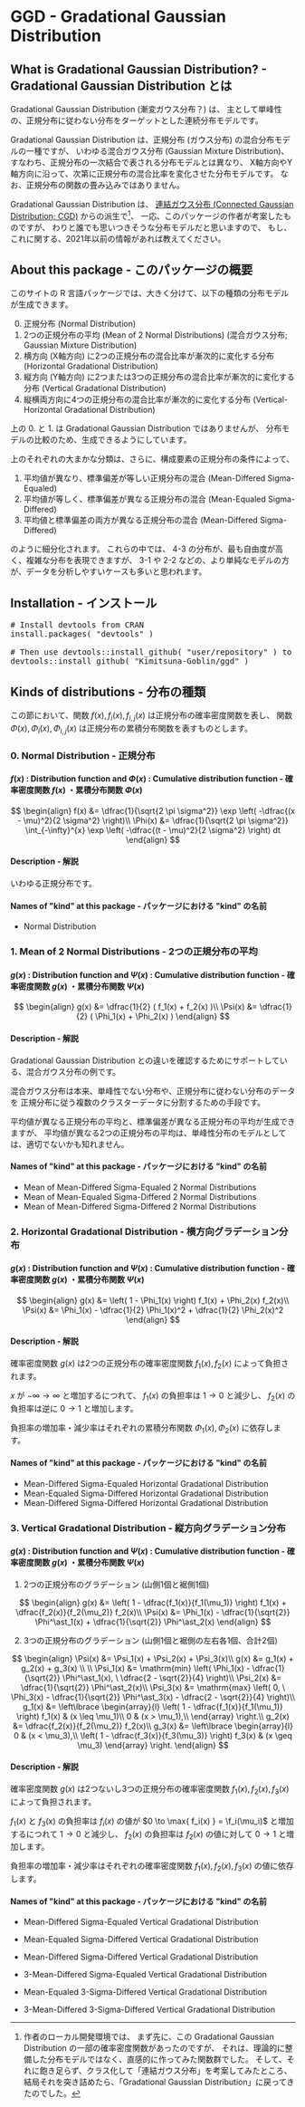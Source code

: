 # GGD -  Gradational Gaussian Distribution

## What is Gradational Gaussian Distribution? - Gradational Gaussian Distribution とは

Gradational Gaussian Distribution (漸変ガウス分布？) は、
主として単峰性の、正規分布に従わない分布をターゲットとした連続分布モデルです。

Gradational Gaussian Distribution は、正規分布 (ガウス分布) の混合分布モデルの一種ですが、
いわゆる混合ガウス分布 (Gaussian Mixture Distribution)、すなわち、正規分布の一次結合で表される分布モデルとは異なり、
X軸方向やY軸方向に沿って、次第に正規分布の混合比率を変化させた分布モデルです。
なお、正規分布の関数の畳み込みではありません。

Gradational Gaussian Distribution は、
[連結ガウス分布 (Connected Gaussian Distribution; CGD)](https://github.com/Kimitsuna-Goblin/cgd) からの派生で[^1]、
一応、このパッケージの作者が考案したものですが、
わりと誰でも思いつきそうな分布モデルだと思いますので、
もし、これに関する、2021年以前の情報があれば教えてください。

## About this package - このパッケージの概要

このサイトの R 言語パッケージでは、大きく分けて、以下の種類の分布モデルが生成できます。

0. 正規分布 (Normal Distribution)
1. 2つの正規分布の平均 (Mean of 2 Normal Distributions) (混合ガウス分布; Gaussian Mixture Distribution)
2. 横方向 (X軸方向) に2つの正規分布の混合比率が漸次的に変化する分布 (Horizontal Gradational Distribution)
3. 縦方向 (Y軸方向) に2つまたは3つの正規分布の混合比率が漸次的に変化する分布 (Vertical Gradational Distribution)
4. 縦横両方向に4つの正規分布の混合比率が漸次的に変化する分布 (Vertical-Horizontal Gradational Distribution)

上の 0. と 1. は Gradational Gaussian Distribution ではありませんが、
分布モデルの比較のため、生成できるようにしています。

上のそれぞれの大まかな分類は、さらに、構成要素の正規分布の条件によって、

1. 平均値が異なり、標準偏差が等しい正規分布の混合 (Mean-Differed Sigma-Equaled)
2. 平均値が等しく、標準偏差が異なる正規分布の混合 (Mean-Equaled Sigma-Differed)
3. 平均値と標準偏差の両方が異なる正規分布の混合 (Mean-Differed Sigma-Differed)

のように細分化されます。
これらの中では、 4-3 の分布が、最も自由度が高く、複雑な分布を表現できますが、
3-1 や 2-2 などの、より単純なモデルの方が、データを分析しやすいケースも多いと思われます。

[^1]: 作者のローカル開発環境では、
まず先に、この Gradational Gaussian Distribution の一部の確率密度関数があったのですが、
それは、理論的に整備した分布モデルではなく、直感的に作ってみた関数群でした。
そして、それに飽き足らず、クラス化して「連結ガウス分布」を考案してみたところ、
結局それを突き詰めたら、「Gradational Gaussian Distribution」に戻ってきたのでした。

## Installation - インストール

<pre>
# Install devtools from CRAN
install.packages( "devtools" )

# Then use devtools::install_github( "user/repository" ) to install cgd package from GitHub
devtools::install_github( "Kimitsuna-Goblin/ggd" )
</pre>

## Kinds of distributions - 分布の種類

この節において、関数 $f(x), f_i(x), f_{i,j}(x)$ は正規分布の確率密度関数を表し、
関数 $\Phi(x), \Phi_i(x), \Phi_{i,j}(x)$ は正規分布の累積分布関数を表すものとします。

### 0. Normal Distribution - 正規分布

#### $f(x)$ : Distribution function and $\Phi(x)$ : Cumulative distribution function - 確率密度関数 $f(x)$ ・累積分布関数 $\Phi(x)$

$$
\begin{align}
f(x) &= \dfrac{1}{\sqrt{2 \pi \sigma^2}} \exp \left( -\dfrac{(x - \mu)^2}{2 \sigma^2} \right)\\
\Phi(x) &= \dfrac{1}{\sqrt{2 \pi \sigma^2}} \int_{-\infty}^{x} \exp \left( -\dfrac{(t - \mu)^2}{2 \sigma^2} \right) dt
\end{align}
$$

#### Description - 解説

いわゆる正規分布です。

#### Names of "kind" at this package - パッケージにおける "kind" の名前

+ Normal Distribution


### 1. Mean of 2 Normal Distributions - 2つの正規分布の平均

#### $g(x)$ : Distribution function and $\Psi(x)$ : Cumulative distribution function - 確率密度関数 $g(x)$ ・累積分布関数 $\Psi(x)$

$$
\begin{align}
g(x) &= \dfrac{1}{2} ( f_1(x) + f_2(x) )\\
\Psi(x) &= \dfrac{1}{2} ( \Phi_1(x) + \Phi_2(x) )
\end{align}
$$

#### Description - 解説

Gradational Gaussian Distribution との違いを確認するためにサポートしている、混合ガウス分布の例です。

混合ガウス分布は本来、単峰性でない分布や、正規分布に従わない分布のデータを
正規分布に従う複数のクラスターデータに分割するための手段です。

平均値が異なる正規分布の平均と、標準偏差が異なる正規分布の平均が生成できますが、
平均値が異なる2つの正規分布の平均は、単峰性分布のモデルとしては、適切でないかも知れません。

#### Names of "kind" at this package - パッケージにおける "kind" の名前

+ Mean of Mean-Differed Sigma-Equaled 2 Normal Distributions
+ Mean of Mean-Equaled Sigma-Differed 2 Normal Distributions
+ Mean of Mean-Differed Sigma-Differed 2 Normal Distributions


### 2. Horizontal Gradational Distribution - 横方向グラデーション分布

#### $g(x)$ : Distribution function and $\Psi(x)$ : Cumulative distribution function - 確率密度関数 $g(x)$ ・累積分布関数 $\Psi(x)$

$$
\begin{align}
g(x) &= \left( 1 - \Phi_1(x) \right) f_1(x) + \Phi_2(x) f_2(x)\\
\Psi(x) &= \Phi_1(x) - \dfrac{1}{2} \Phi_1(x)^2 + \dfrac{1}{2} \Phi_2(x)^2
\end{align}
$$

#### Description - 解説

確率密度関数 $g(x)$ は2つの正規分布の確率密度関数 $f_1(x), f_2(x)$ によって負担されます。

$x$ が $-\infty \to \infty$ と増加するにつれて、 $f_1(x)$ の負担率は $1 \to 0$ と減少し、
$f_2(x)$ の負担率は逆に $0 \to 1$ と増加します。

負担率の増加率・減少率はそれぞれの累積分布関数 $\Phi_1(x), \Phi_2(x)$ に依存します。

#### Names of "kind" at this package - パッケージにおける "kind" の名前

+ Mean-Differed Sigma-Equaled Horizontal Gradational Distribution
+ Mean-Equaled Sigma-Differed Horizontal Gradational Distribution
+ Mean-Differed Sigma-Differed Horizontal Gradational Distribution


### 3. Vertical Gradational Distribution - 縦方向グラデーション分布

#### $g(x)$ : Distribution function and $\Psi(x)$ : Cumulative distribution function - 確率密度関数 $g(x)$ ・累積分布関数 $\Psi(x)$

1. 2つの正規分布のグラデーション (山側1個と裾側1個)

$$
\begin{align}
g(x) &= \left( 1 - \dfrac{f_1(x)}{f_1(\mu_1)} \right) f_1(x) + \dfrac{f_2(x)}{f_2(\mu_2)} f_2(x)\\
\Psi(x) &= \Phi_1(x) - \dfrac{1}{\sqrt{2}} \Phi^\ast_1(x) + \dfrac{1}{\sqrt{2}} \Phi^\ast_2(x)
\end{align}
$$

2. 3つの正規分布のグラデーション (山側1個と裾側の左右各1個、合計2個)

$$
\begin{align}
\Psi(x) &= \Psi_1(x) + \Psi_2(x) + \Psi_3(x)\\
g(x) &= g_1(x) + g_2(x) + g_3(x) \\
\\
\Psi_1(x) &= \mathrm{min} \left( \Phi_1(x) - \dfrac{1}{\sqrt{2}} \Phi^\ast_1(x), \ \dfrac{2 - \sqrt{2}}{4} \right)\\
\Psi_2(x) &= \dfrac{1}{\sqrt{2}} \Phi^\ast_2(x)\\
\Psi_3(x) &= \mathrm{max} \left( 0, \ \Phi_3(x) - \dfrac{1}{\sqrt{2}} \Phi^\ast_3(x) - \dfrac{2 - \sqrt{2}}{4} \right)\\
g_1(x) &= \left\lbrace
\begin{array}{l}
\left( 1 - \dfrac{f_1(x)}{f_1(\mu_1)} \right) f_1(x) & (x \leq \mu_1)\\
0 & (x > \mu_1),\\
\end{array} \right.\\
g_2(x) &= \dfrac{f_2(x)}{f_2(\mu_2)} f_2(x)\\
g_3(x) &= \left\lbrace
\begin{array}{l}
0 & (x < \mu_3),\\
\left( 1 - \dfrac{f_3(x)}{f_3(\mu_3)} \right) f_3(x) & (x \geq \mu_3)
\end{array} \right.
\end{align}
$$

#### Description - 解説

確率密度関数 $g(x)$ は2つないし3つの正規分布の確率密度関数 $f_1(x), f_2(x), f_3(x)$ によって負担されます。

$f_1(x)$ と $f_3(x)$ の負担率は $f_i(x)$ の値が $0 \to \max{ f_i(x) } = \f_i(\mu_i)$ と増加するにつれて $1 \to 0$ と減少し、
$f_2(x)$ の負担率は $f_2(x)$ の値に対して $0 \to 1$ と増加します。

負担率の増加率・減少率はそれぞれの確率密度関数 $f_1(x), f_2(x), f_3(x)$ の値に依存します。

#### Names of "kind" at this package - パッケージにおける "kind" の名前

+ Mean-Differed Sigma-Equaled Vertical Gradational Distribution
+ Mean-Equaled Sigma-Differed Vertical Gradational Distribution
+ Mean-Differed Sigma-Differed Vertical Gradational Distribution

+ 3-Mean-Differed Sigma-Equaled Vertical Gradational Distribution
+ Mean-Equaled 3-Sigma-Differed Vertical Gradational Distribution
+ 3-Mean-Differed 3-Sigma-Differed Vertical Gradational Distribution
